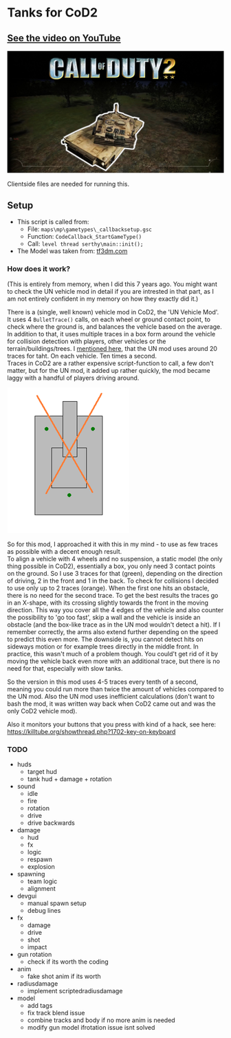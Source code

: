 # Tanks for CoD2

## [See the video on YouTube](https://www.youtube.com/watch?v=UOOqMKkkc8o)

![Call of Duty 2 Tank](CoD_Tank.jpg)

Clientside files are needed for running this.

## Setup

- This script is called from:
  - File: `maps\mp\gametypes\_callbacksetup.gsc`
  - Function: `CodeCallback_StartGameType()`
  - Call: `level thread serthy\main::init();`
- The Model was taken from: [tf3dm.com](http://tf3dm.com/3d-model/abrams-tank-17774.html)

### How does it work?

(This is entirely from memory, when I did this 7 years ago. You might want to check the UN vehicle mod in detail if you are intrested in that part, as I am not entirely confident in my memory on how they exactly did it.)

There is a (single, well known) vehicle mod in CoD2, the 'UN Vehicle Mod'.
It uses 4 `BulletTrace()` calls, on each wheel or ground contact point, to check where the ground is, and balances the vehicle based on the average.  
In addition to that, it uses multiple traces in a box form around the vehicle for collision detection with players, other vehicles or the terrain/buildings/trees.
I [mentioned here](https://killtube.org/showthread.php?1697-Player-Bounding-Volumes-%28Tank-Diskussion-Spinoff%29), that the UN mod uses around 20 traces for taht.
On each vehicle. Ten times a second.  
Traces in CoD2 are a rather expensive script-function to call, a few don't matter, but for the UN mod, it added up rather quickly, the mod became laggy with a handful of players driving around.

![Tanks](tank.png)

So for this mod, I approached it with this in my mind - to use as few traces as possible with a decent enough result.  
To align a vehicle with 4 wheels and no suspension, a static model (the only thing possible in CoD2), essentially a box, you only need 3 contact points on the ground.
So I use 3 traces for that (green), depending on the direction of driving, 2 in the front and 1 in the back.
To check for collisions I decided to use only up to 2 traces (orange). When the first one hits an obstacle, there is no need for the second trace. To get the best results the traces go in an X-shape, with its crossing slightly towards the front in the moving direction. This way you cover all the 4 edges of the vehicle and also counter the possibility to 'go too fast', skip a wall and the vehicle is inside an obstacle (and the box-like trace as in the UN mod wouldn't detect a hit). If I remember correctly, the arms also extend further depending on the speed to predict this even more. The downside is, you cannot detect hits on sideways motion or for example trees directly in the middle front.
In practice, this wasn't much of a problem though. You could't get rid of it by moving the vehicle back even more with an additional trace, but there is no need for that, especially with slow tanks.

So the version in this mod uses 4-5 traces every tenth of a second, meaning you could run more than twice the amount of vehicles compared to the UN mod.
Also the UN mod uses inefficient calculations (don't want to bash the mod, it was written way back when CoD2 came out and was the only CoD2 vehicle mod).

Also it monitors your buttons that you press with kind of a hack, see here: https://killtube.org/showthread.php?1702-key-on-keyboard

### TODO

- huds
  - target hud
  - tank hud + damage + rotation
- sound
  - idle
  - fire
  - rotation
  - drive
  - drive backwards
- damage
  - hud
  - fx
  - logic
  - respawn
  - explosion
- spawning
  - team logic
  - alignment
- devgui
  - manual spawn setup
  - debug lines
- fx
  - damage
  - drive
  - shot
  - impact
- gun rotation
  - check if its worth the coding
- anim
  - fake shot anim if its worth
- radiusdamage
  - implement scriptedradiusdamage
- model
  - add tags
  - fix track blend issue
  - combine tracks and body if no more anim is needed
  - modify gun model ifrotation issue isnt solved
